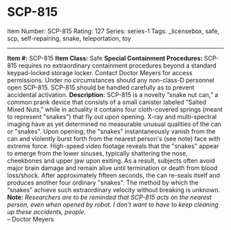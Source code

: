 # SCP-815
Item Number: SCP-815
Rating: 127
Series: series-1
Tags: _licensebox, safe, scp, self-repairing, snake, teleportation, toy

---

  
**Item #:** SCP-815 
**Item Class:** Safe
**Special Containment Procedures:** SCP-815 requires no extraordinary containment procedures beyond a standard keypad-locked storage locker. Contact Doctor Meyers for access permissions. Under no circumstances should any non-class-D personnel open SCP-815. SCP-815 should be handled carefully as to prevent accidental activation.
**Description:** SCP-815 is a novelty “snake nut can,” a common prank device that consists of a small canister labeled “Salted Mixed Nuts,” while in actuality it contains four cloth-covered springs (meant to represent "snakes") that fly out upon opening. X-ray and multi-spectral imaging have as yet determined no measurable unusual qualities of the can or "snakes".
Upon opening, the "snakes" instantaneously vanish from the can and violently burst forth from the nearest person's (see note) face with extreme force. High-speed video footage reveals that the "snakes" appear to emerge from the lower sinuses, typically shattering the nose, cheekbones and upper jaw upon exiting. As a result, subjects often avoid major brain damage and remain alive until termination or death from blood loss/shock.
After approximately fifteen seconds, the can re-seals itself and produces another four ordinary "snakes". The method by which the “snakes” achieve such extraordinary velocity without breaking is unknown.
**Note:** _Researchers are to be reminded that SCP-815 acts on the nearest person, even when opened by robot. I don't want to have to keep cleaning up these accidents, people._  
– Doctor Meyers